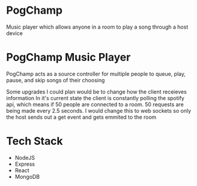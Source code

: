 # PogChamp
Music player which allows anyone in a room to play a song through a host device
<h1>PogChamp Music Player</h1>
<p>PogChamp acts as a source controller for multiple people to queue, play, pause, and skip songs of their choosing</p>
<p>Some upgrades I could plan would be to change how the client receieves information
  In it's current state the client is constantly polling the spotify api, which means if 50 people are connected to a room.
  50 requests are being made every 2.5 seconds. I would change this to web sockets so only the host sends out a get event and gets emmited to the room
</p>

<h1>Tech Stack</h1>
<ul>
  <li>NodeJS</li>
  <li>Express</li>
  <li>React</li>
  <li>MongoDB</li>
</ul>
